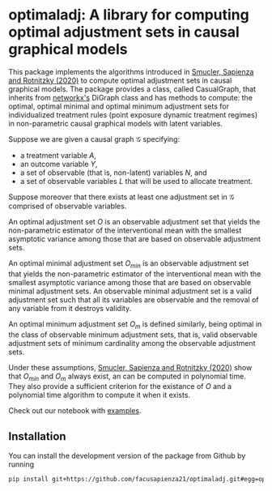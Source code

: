 # optimaladj: A library for computing optimal adjustment sets in causal graphical models

This package implements the algorithms introduced in [Smucler, Sapienza and Rotnitzky (2020)](https://arxiv.org/abs/2004.10521) to compute optimal adjustment sets in causal graphical models.
The package provides a class, called CasualGraph, that inherits from [networkx's](https://networkx.org/) DiGraph class and has methods
to compute: the optimal, optimal minimal and optimal minimum adjustment sets for individualized
treatment rules (point exposure dynamic treatment regimes) in non-parametric causal graphical
models with latent variables. 

Suppose we are given a causal graph $\mathcal{G}$ specifying:

* a treatment variable $A$,
* an outcome variable $Y$,
* a set of observable (that is, non-latent) variables $N$, and
* a set of observable variables $L$ that will be used to allocate treatment.

Suppose moreover that there exists at least one adjustment set in $\mathcal{G}$ comprised of observable variables.

An optimal adjustment set $O$ is an observable adjustment set that yields the non-parametric estimator of the interventional mean with the smallest asymptotic variance among those that are based on observable adjustment sets. 

An optimal minimal adjustment set $O_{min}$ is an observable adjustment set that yields the non-parametric estimator of the interventional mean with the smallest asymptotic variance among those that are based on observable minimal adjustment sets. An observable minimal adjustment set is a valid adjustment set such that all its variables are observable and the removal of any variable from it destroys validity.

An optimal minimum adjustment set $O_{m}$ is defined similarly, being optimal in the class of observable minimum adjustment sets, that is, valid observable adjustment sets of minimum cardinality among the observable adjustment sets.

Under these assumptions, [Smucler, Sapienza and Rotnitzky (2020)](https://arxiv.org/abs/2004.10521) show that 
$O_{min}$ and $O_{m}$ always exist, an can be computed in polynomial time. They also provide a sufficient criterion for the existance of $O$ and a polynomial time algorithm to compute it when it exists.

Check out our notebook with [examples](https://github.com/facusapienza21/optimaladj/blob/main/examples/Examples.ipynb).

## Installation

You can install the development version of the package from Github by running

```sh
pip install git+https://github.com/facusapienza21/optimaladj.git#egg=optimaladj
```
